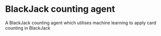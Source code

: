 # BlackJack counting agent

A BlackJack counting agent which utilises machine learning to apply card counting in BlackJack



